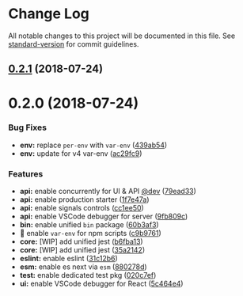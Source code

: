 # Change Log

All notable changes to this project will be documented in this file. See [standard-version](https://github.com/conventional-changelog/standard-version) for commit guidelines.

<a name="0.2.1"></a>
## [0.2.1](https://github.com/jimzhan/webapp/compare/v0.2.0...v0.2.1) (2018-07-24)



<a name="0.2.0"></a>
# 0.2.0 (2018-07-24)


### Bug Fixes

* **env:** replace `per-env` with `var-env` ([439ab54](https://github.com/jimzhan/webapp/commit/439ab54))
* **env:** update for v4 var-env ([ac29fc9](https://github.com/jimzhan/webapp/commit/ac29fc9))


### Features

* **api:** enable concurrently for UI & API [@dev](https://github.com/dev) ([79ead33](https://github.com/jimzhan/webapp/commit/79ead33))
* **api:** enable production starter ([1f7e47a](https://github.com/jimzhan/webapp/commit/1f7e47a))
* **api:** enable signals controls ([cc1ee50](https://github.com/jimzhan/webapp/commit/cc1ee50))
* **api:** enable VSCode debugger for server ([9fb809c](https://github.com/jimzhan/webapp/commit/9fb809c))
* **bin:** enable unified `bin` package ([60b3af3](https://github.com/jimzhan/webapp/commit/60b3af3))
* 🎸 enable `var-env` for npm scripts ([c9b9761](https://github.com/jimzhan/webapp/commit/c9b9761))
* **core:** [WIP] add unified jest ([b6fba13](https://github.com/jimzhan/webapp/commit/b6fba13))
* **core:** [WIP] add unified jest ([35a2142](https://github.com/jimzhan/webapp/commit/35a2142))
* **eslint:** enable eslint ([31c12b6](https://github.com/jimzhan/webapp/commit/31c12b6))
* **esm:** enable es next via `esm` ([880278d](https://github.com/jimzhan/webapp/commit/880278d))
* **test:** enable dedicated test pkg ([020c7ef](https://github.com/jimzhan/webapp/commit/020c7ef))
* **ui:** enable VSCode debugger for React ([5c464e4](https://github.com/jimzhan/webapp/commit/5c464e4))
